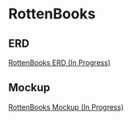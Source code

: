 # RottenBooks

## ERD
[RottenBooks ERD (In Progress)](https://app.diagrams.net/?src=about#G1QqNBjRyGiRGrNioJT86tZZEnWtP8rOAO)

## Mockup
[RottenBooks Mockup (In Progress)](https://www.figma.com/file/9x1YD0v2Zlkx8CunStvca5/Untitled?node-id=1%3A5&t=K5WVTd5lQi8cy0VO-0)
